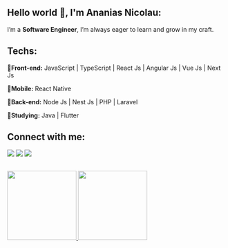 ## Hello world :wave:, I'm Ananias Nicolau:

I’m a **Software Engineer**, I’m always eager to learn and grow in my craft.

## Techs:

**:pushpin:Front-end:** JavaScript | TypeScript | React Js | Angular Js | Vue Js | Next Js

**:pushpin:Mobile:** React Native

**:pushpin:Back-end:** Node Js | Nest Js | PHP | Laravel

**:mag_right:Studying:** Java | Flutter
  
  
  ## Connect with me: 
<div>
  <a href="mailto:ananiasdias0@gmail.com" target="_blank"><img src="https://img.shields.io/badge/Gmail-D14836?style=for-the-badge&logo=gmail&logoColor=white" target="_blank"/></a>
  <a href="https://www.linkedin.com/in/naniasnic/" target="_blank"><img src="https://img.shields.io/badge/LinkedIn-0077B5?style=for-the-badge&logo=linkedin&logoColor=white" target="_blank"/></a>
  <a href="https://www.instagram.com/nanias.tsx/" target="_blank"><img src="https://img.shields.io/badge/-Instagram-%23E4405F?style=for-the-badge&logo=instagram&logoColor=white" target="_blank"></a>
</div>
  
  ##
<div>
  <a href="https://github.com/NaniasNic">
  <img height="160em" src="https://github-readme-stats.vercel.app/api?username=NicNias&show_icons=true&theme=dark&include_all_commits=true&count_private=true"/>
  <img height="160em" src="https://github-readme-stats.vercel.app/api/top-langs/?username=NicNias&layout=compact&langs_count=7&theme=dark"/>
</div>
